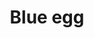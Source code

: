 ---
layout: item
title: Blue egg
item-id: 10533
datatable: true
id: 10533
name: "Blue egg"
members: true
lowalch: null
highalch: null
examine: "Stun your foes!"
monsters:
  - id: 5739
    name: "Penance Fighter"
    members: true
    combat_level: 30
    wiki_url: "https://oldschool.runescape.wiki/w/Penance_Fighter#Wave_1"
    drops:
      - quantity: "2"
        rarity: 1
    image: "https://oldschool.runescape.wiki/images/5/59/Penance_Fighter_%28wave_1%29.png?31856"
  - id: 5740
    name: "Penance Fighter"
    members: true
    combat_level: 32
    wiki_url: "https://oldschool.runescape.wiki/w/Penance_Fighter#Wave_2"
    drops:
      - quantity: "2"
        rarity: 1
    image: "https://oldschool.runescape.wiki/images/5/59/Penance_Fighter_%28wave_1%29.png?31856"
  - id: 5741
    name: "Penance Fighter"
    members: true
    combat_level: 37
    wiki_url: "https://oldschool.runescape.wiki/w/Penance_Fighter#Wave_3"
    drops:
      - quantity: "2"
        rarity: 1
    image: "https://oldschool.runescape.wiki/images/5/59/Penance_Fighter_%28wave_1%29.png?31856"
  - id: 5742
    name: "Penance Fighter"
    members: true
    combat_level: 42
    wiki_url: "https://oldschool.runescape.wiki/w/Penance_Fighter#Wave_4"
    drops:
      - quantity: "2"
        rarity: 1
    image: "https://oldschool.runescape.wiki/images/5/59/Penance_Fighter_%28wave_1%29.png?31856"
  - id: 5743
    name: "Penance Fighter"
    members: true
    combat_level: 47
    wiki_url: "https://oldschool.runescape.wiki/w/Penance_Fighter#Wave_5"
    drops:
      - quantity: "2"
        rarity: 1
    image: "https://oldschool.runescape.wiki/images/5/59/Penance_Fighter_%28wave_1%29.png?31856"
  - id: 5744
    name: "Penance Fighter"
    members: true
    combat_level: 56
    wiki_url: "https://oldschool.runescape.wiki/w/Penance_Fighter#Wave_6"
    drops:
      - quantity: "2"
        rarity: 1
    image: "https://oldschool.runescape.wiki/images/5/59/Penance_Fighter_%28wave_1%29.png?31856"
  - id: 5745
    name: "Penance Fighter"
    members: true
    combat_level: 61
    wiki_url: "https://oldschool.runescape.wiki/w/Penance_Fighter#Wave_7/10"
    drops:
      - quantity: "2"
        rarity: 1
    image: "https://oldschool.runescape.wiki/images/5/59/Penance_Fighter_%28wave_1%29.png?31856"
  - id: 5746
    name: "Penance Fighter"
    members: true
    combat_level: 68
    wiki_url: "https://oldschool.runescape.wiki/w/Penance_Fighter#Wave_8"
    drops:
      - quantity: "2"
        rarity: 1
    image: "https://oldschool.runescape.wiki/images/5/59/Penance_Fighter_%28wave_1%29.png?31856"
  - id: 5747
    name: "Penance Fighter"
    members: true
    combat_level: 77
    wiki_url: "https://oldschool.runescape.wiki/w/Penance_Fighter#Wave_9"
    drops:
      - quantity: "2"
        rarity: 1
    image: "https://oldschool.runescape.wiki/images/5/59/Penance_Fighter_%28wave_1%29.png?31856"
  - id: 5757
    name: "Penance Ranger"
    members: true
    combat_level: 21
    wiki_url: "https://oldschool.runescape.wiki/w/Penance_Ranger#Wave_1"
    drops:
      - quantity: "2"
        rarity: 1
    image: "https://oldschool.runescape.wiki/images/9/9f/Penance_Ranger_%28wave_1%29.png?2a0b2"
  - id: 5758
    name: "Penance Ranger"
    members: true
    combat_level: 25
    wiki_url: "https://oldschool.runescape.wiki/w/Penance_Ranger#Wave_2"
    drops:
      - quantity: "2"
        rarity: 1
    image: "https://oldschool.runescape.wiki/images/9/9f/Penance_Ranger_%28wave_1%29.png?2a0b2"
  - id: 5759
    name: "Penance Ranger"
    members: true
    combat_level: 32
    wiki_url: "https://oldschool.runescape.wiki/w/Penance_Ranger#Wave_3"
    drops:
      - quantity: "2"
        rarity: 1
    image: "https://oldschool.runescape.wiki/images/9/9f/Penance_Ranger_%28wave_1%29.png?2a0b2"
  - id: 5760
    name: "Penance Ranger"
    members: true
    combat_level: 38
    wiki_url: "https://oldschool.runescape.wiki/w/Penance_Ranger#Wave_4"
    drops:
      - quantity: "2"
        rarity: 1
    image: "https://oldschool.runescape.wiki/images/9/9f/Penance_Ranger_%28wave_1%29.png?2a0b2"
  - id: 5761
    name: "Penance Ranger"
    members: true
    combat_level: 43
    wiki_url: "https://oldschool.runescape.wiki/w/Penance_Ranger#Wave_5"
    drops:
      - quantity: "2"
        rarity: 1
    image: "https://oldschool.runescape.wiki/images/9/9f/Penance_Ranger_%28wave_1%29.png?2a0b2"
  - id: 5762
    name: "Penance Ranger"
    members: true
    combat_level: 51
    wiki_url: "https://oldschool.runescape.wiki/w/Penance_Ranger#Wave_6"
    drops:
      - quantity: "2"
        rarity: 1
    image: "https://oldschool.runescape.wiki/images/9/9f/Penance_Ranger_%28wave_1%29.png?2a0b2"
  - id: 5763
    name: "Penance Ranger"
    members: true
    combat_level: 57
    wiki_url: "https://oldschool.runescape.wiki/w/Penance_Ranger#Wave_7/10"
    drops:
      - quantity: "2"
        rarity: 1
    image: "https://oldschool.runescape.wiki/images/9/9f/Penance_Ranger_%28wave_1%29.png?2a0b2"
  - id: 5764
    name: "Penance Ranger"
    members: true
    combat_level: 64
    wiki_url: "https://oldschool.runescape.wiki/w/Penance_Ranger#Wave_8"
    drops:
      - quantity: "2"
        rarity: 1
    image: "https://oldschool.runescape.wiki/images/9/9f/Penance_Ranger_%28wave_1%29.png?2a0b2"
  - id: 5765
    name: "Penance Ranger"
    members: true
    combat_level: 72
    wiki_url: "https://oldschool.runescape.wiki/w/Penance_Ranger#Wave_9"
    drops:
      - quantity: "2"
        rarity: 1
    image: "https://oldschool.runescape.wiki/images/9/9f/Penance_Ranger_%28wave_1%29.png?2a0b2"
---